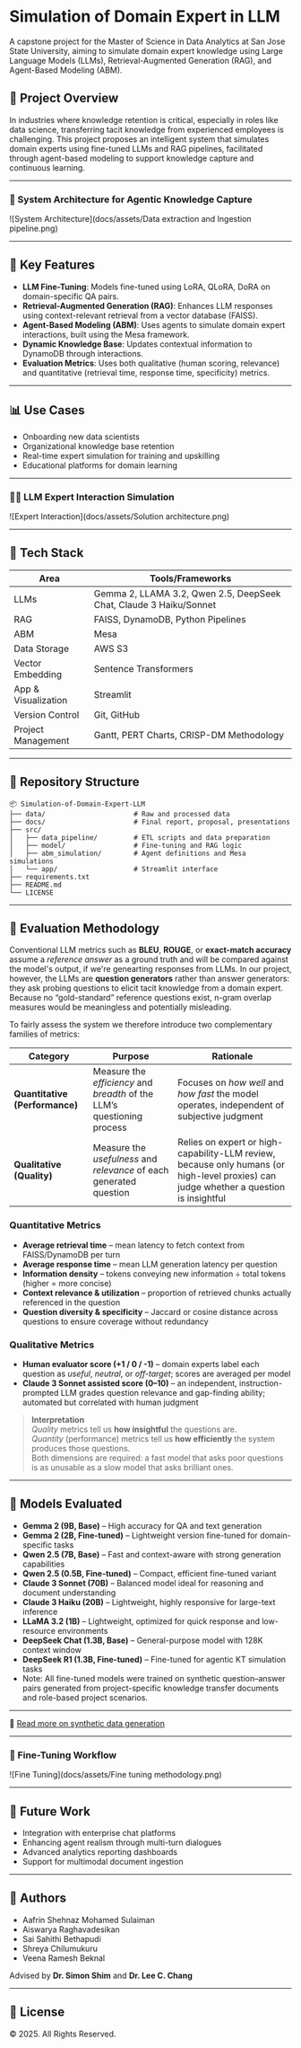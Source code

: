 # Simulation of Domain Expert in LLM

A capstone project for the Master of Science in Data Analytics at San Jose State University, aiming to simulate domain expert knowledge using Large Language Models (LLMs), Retrieval-Augmented Generation (RAG), and Agent-Based Modeling (ABM).

## 🧠 Project Overview

In industries where knowledge retention is critical, especially in roles like data science, transferring tacit knowledge from experienced employees is challenging. This project proposes an intelligent system that simulates domain experts using fine-tuned LLMs and RAG pipelines, facilitated through agent-based modeling to support knowledge capture and continuous learning.

---

### 🧠 System Architecture for Agentic Knowledge Capture

![System Architecture](docs/assets/Data extraction and Ingestion pipeline.png)

---


## 🚀 Key Features

* **LLM Fine-Tuning**: Models fine-tuned using LoRA, QLoRA, DoRA on domain-specific QA pairs.
* **Retrieval-Augmented Generation (RAG)**: Enhances LLM responses using context-relevant retrieval from a vector database (FAISS).
* **Agent-Based Modeling (ABM)**: Uses agents to simulate domain expert interactions, built using the Mesa framework.
* **Dynamic Knowledge Base**: Updates contextual information to DynamoDB through interactions.
* **Evaluation Metrics**: Uses both qualitative (human scoring, relevance) and quantitative (retrieval time, response time, specificity) metrics.

---

## 📊 Use Cases

* Onboarding new data scientists
* Organizational knowledge base retention
* Real-time expert simulation for training and upskilling
* Educational platforms for domain learning

---

### 👩‍💼 LLM Expert Interaction Simulation

![Expert Interaction](docs/assets/Solution architecture.png)

---

## 🔧 Tech Stack

| Area                | Tools/Frameworks                                                   |
| ------------------- | ------------------------------------------------------------------ |
| LLMs                | Gemma 2, LLAMA 3.2, Qwen 2.5, DeepSeek Chat, Claude 3 Haiku/Sonnet |
| RAG                 | FAISS, DynamoDB, Python Pipelines                                  |
| ABM                 | Mesa                                                               |
| Data Storage        | AWS S3                                                             |
| Vector Embedding    | Sentence Transformers                                              |
| App & Visualization | Streamlit                                                          |
| Version Control     | Git, GitHub                                                        |
| Project Management  | Gantt, PERT Charts, CRISP-DM Methodology                           |

---

## 📁 Repository Structure

```
📦 Simulation-of-Domain-Expert-LLM
├── data/                      # Raw and processed data
├── docs/                      # Final report, proposal, presentations
├── src/
│   ├── data_pipeline/         # ETL scripts and data preparation
│   ├── model/                 # Fine-tuning and RAG logic
│   ├── abm_simulation/        # Agent definitions and Mesa simulations
│   └── app/                   # Streamlit interface
├── requirements.txt
├── README.md
└── LICENSE
```

---

## 🧪 Evaluation Methodology

Conventional LLM metrics such as **BLEU**, **ROUGE**, or **exact-match accuracy** assume a
*reference answer* as a ground truth and will be compared against the model's output, if we're genearting responses from LLMs. 
In our project, however, the LLMs are **question generators** rather than answer generators:
they ask probing questions to elicit tacit knowledge from a domain expert.  
Because no “gold-standard” reference questions exist, n-gram overlap measures would be
meaningless and potentially misleading.

To fairly assess the system we therefore introduce two complementary families of metrics:

| Category | Purpose | Rationale |
|----------|---------|-----------|
| **Quantitative (Performance)** | Measure the *efficiency* and *breadth* of the LLM’s questioning process | Focuses on *how well* and *how fast* the model operates, independent of subjective judgment |
| **Qualitative (Quality)** | Measure the *usefulness* and *relevance* of each generated question | Relies on expert or high-capability-LLM review, because only humans (or high-level proxies) can judge whether a question is insightful |

### Quantitative Metrics
* **Average retrieval time** – mean latency to fetch context from FAISS/DynamoDB per turn  
* **Average response time** – mean LLM generation latency per question  
* **Information density** – tokens conveying new information ÷ total tokens (higher = more concise)  
* **Context relevance & utilization** – proportion of retrieved chunks actually referenced in the question  
* **Question diversity & specificity** – Jaccard or cosine distance across questions to ensure coverage without redundancy

### Qualitative Metrics
* **Human evaluator score (+1 / 0 / -1)** – domain experts label each question as *useful*, *neutral*, or *off-target*; scores are averaged per model  
* **Claude 3 Sonnet assisted score (0–10)** – an independent, instruction-prompted LLM grades question relevance and gap-finding ability; automated but correlated with human judgment  

> **Interpretation**  
> *Quality* metrics tell us **how insightful** the questions are.  
> *Quantity* (performance) metrics tell us **how efficiently** the system produces those questions.  
> Both dimensions are required: a fast model that asks poor questions is as unusable as a slow model that asks brilliant ones.

---

## 🧪 Models Evaluated

* **Gemma 2 (9B, Base)** – High accuracy for QA and text generation  
* **Gemma 2 (2B, Fine-tuned)** – Lightweight version fine-tuned for domain-specific tasks  
* **Qwen 2.5 (7B, Base)** – Fast and context-aware with strong generation capabilities  
* **Qwen 2.5 (0.5B, Fine-tuned)** – Compact, efficient fine-tuned variant  
* **Claude 3 Sonnet (70B)** – Balanced model ideal for reasoning and document understanding  
* **Claude 3 Haiku (20B)** – Lightweight, highly responsive for large-text inference  
* **LLaMA 3.2 (1B)** – Lightweight, optimized for quick response and low-resource environments  
* **DeepSeek Chat (1.3B, Base)** – General-purpose model with 128K context window  
* **DeepSeek R1 (1.3B, Fine-tuned)** – Fine-tuned for agentic KT simulation tasks
* Note: All fine-tuned models were trained on synthetic question–answer pairs generated from project-specific knowledge transfer documents and role-based project scenarios.

---

📄 [Read more on synthetic data generation](docs/synthetic_data.md)

---

### 🔧 Fine-Tuning Workflow

![Fine Tuning](docs/assets/Fine tuning methodology.png)

---

## 📌 Future Work

* Integration with enterprise chat platforms
* Enhancing agent realism through multi-turn dialogues
* Advanced analytics reporting dashboards
* Support for multimodal document ingestion

---

## 👥 Authors

* Aafrin Shehnaz Mohamed Sulaiman
* Aiswarya Raghavadesikan
* Sai Sahithi Bethapudi
* Shreya Chilumukuru
* Veena Ramesh Beknal

Advised by **Dr. Simon Shim** and **Dr. Lee C. Chang**

---

## 📄 License

© 2025. All Rights Reserved.

